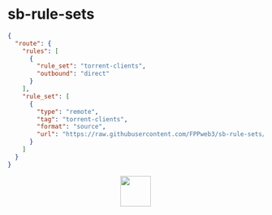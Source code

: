 # sb-rule-sets

```json
{
  "route": {
    "rules": [
      {
        "rule_set": "torrent-clients",
        "outbound": "direct"
      }
    ],
    "rule_set": [
      {
        "type": "remote",
        "tag": "torrent-clients",
        "format": "source",
        "url": "https://raw.githubusercontent.com/FPPweb3/sb-rule-sets/main/torrent-clients.json"
      }
    ]
  }
}
```

<p align="center"><img width="60" src="https://github.githubassets.com/images/mona-loading-default.gif">
